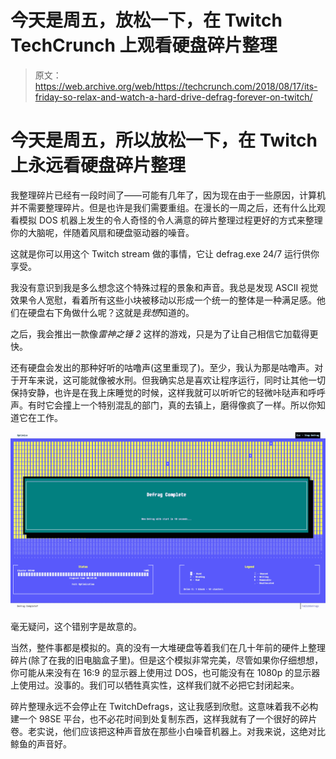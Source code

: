 # 今天是周五，放松一下，在 Twitch TechCrunch 上观看硬盘碎片整理

> 原文：<https://web.archive.org/web/https://techcrunch.com/2018/08/17/its-friday-so-relax-and-watch-a-hard-drive-defrag-forever-on-twitch/>

# 今天是周五，所以放松一下，在 Twitch 上永远看硬盘碎片整理

我整理碎片已经有一段时间了——可能有几年了，因为现在由于一些原因，计算机并不需要整理碎片。但是也许是我们需要重组。在漫长的一周之后，还有什么比观看模拟 DOS 机器上发生的令人奇怪的令人满意的碎片整理过程更好的方式来整理你的大脑呢，伴随着风扇和硬盘驱动器的噪音。

这就是你可以用这个 Twitch stream 做的事情，它让 defrag.exe 24/7 运行供你享受。

我没有意识到我是多么想念这个特殊过程的景象和声音。我总是发现 ASCII 视觉效果令人宽慰，看着所有这些小块被移动以形成一个统一的整体是一种满足感。他们在硬盘右下角做什么呢？这就是*我想*知道的。

之后，我会推出一款像*雷神之锤 2* 这样的游戏，只是为了让自己相信它加载得更快。

还有硬盘会发出的那种好听的咕噜声(这里重现了)。至少，我认为那是咕噜声。对于开车来说，这可能就像被水刑。但我确实总是喜欢让程序运行，同时让其他一切保持安静，也许是在我上床睡觉的时候，这样我就可以听听它的轻微咔哒声和呼呼声。有时它会撞上一个特别混乱的部门，真的去镇上，磨得像疯了一样。所以你知道它在工作。

![](img/9b60543e82079c0896cfb347fb3b07f1.png)

毫无疑问，这个错别字是故意的。

当然，整件事都是模拟的。真的没有一大堆硬盘等着我们在几十年前的硬件上整理碎片(除了在我的旧电脑盒子里)。但是这个模拟非常完美，尽管如果你仔细想想，你可能从来没有在 16:9 的显示器上使用过 DOS，也可能没有在 1080p 的显示器上使用过。没事的。我们可以牺牲真实性，这样我们就不必把它封闭起来。

碎片整理永远不会停止在 TwitchDefrags，这让我感到欣慰。这意味着我不必构建一个 98SE 平台，也不必花时间到处复制东西，这样我就有了一个很好的碎片卷。老实说，他们应该把这种声音放在那些小白噪音机器上。对我来说，这绝对比鲸鱼的声音好。